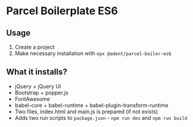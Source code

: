 # Parcel Boilerplate ES6

## Usage

1. Create a project
2. Make necessary installation with `npx @adent/parcel-boiler-es6`

## What it installs?

- jQuery + jQuery UI
- Bootstrap + popper.js
- FontAwesome
- babel-core + babel-runtime + babel-plugin-transform-runtime
- Two files, index.html and main.js is prepared (if not exists)
- Adds two run scripts to `package.json` - `npm run dev` and `npm run build`
